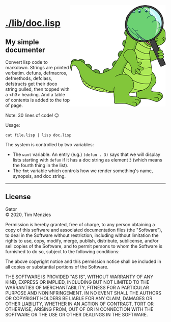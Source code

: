 <a name=top>
<img width=300 align=right src="https://raw.githubusercontent.com/timm/gator/main/docs/img/gator.png">

# [./lib/doc.lisp](/src/./lib/doc.lisp)

##  My simple documenter

Convert lisp code to markdown.  Strings are printed verbatim.
defuns, defmacros, defmethods, defclass, defstructs get their doco
string pulled, then topped with a &lt;h3> heading. And a table of
contents is added to the top of page.

Note: 30 lines of code! :wink:

Usage: 

    cat file.lisp | lisp doc.lisp

The system is controlled by two variables:

- The `want` variable.  An entry (e.g.) `(defun . 3)` 
  says that we will display lists starting with `defun` 
  if it has a doc string as element `3` 
  (which means the fourth thing in the list).
- The `fmt` variable which controls how we render 
  something's name, synopsis, and doc string.


<hr>


## License

Gator   
&copy; 2020, Tim Menzies

Permission is hereby granted, free of charge, to any person obtaining
a copy of this software and associated documentation files (the
"Software"), to deal in the Software without restriction, including
without limitation the rights to use, copy, modify, merge, publish,
distribute, sublicense, and/or sell copies of the Software, and to
permit persons to whom the Software is furnished to do so, subject
to the following conditions:

The above copyright notice and this permission notice shall be
included in all copies or substantial portions of the Software.

THE SOFTWARE IS PROVIDED "AS IS", WITHOUT WARRANTY OF ANY KIND,
EXPRESS OR IMPLIED, INCLUDING BUT NOT LIMITED TO THE WARRANTIES OF
MERCHANTABILITY, FITNESS FOR A PARTICULAR PURPOSE AND NONINFRINGEMENT.
IN NO EVENT SHALL THE AUTHORS OR COPYRIGHT HOLDERS BE LIABLE FOR
ANY CLAIM, DAMAGES OR OTHER LIABILITY, WHETHER IN AN ACTION OF
CONTRACT, TORT OR OTHERWISE, ARISING FROM, OUT OF OR IN CONNECTION
WITH THE SOFTWARE OR THE USE OR OTHER DEALINGS IN THE SOFTWARE.
